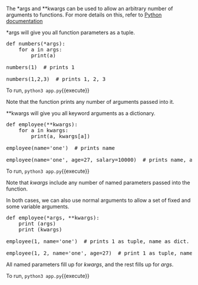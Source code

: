 The \*args and \*\*kwargs can be used to allow an arbitrary number of arguments to functions.  For more details on this, refer to [Python documentation](http://docs.python.org/dev/tutorial/controlflow.html#more-on-defining-functions)

\*args will give you all function parameters as a tuple.

<pre class="file" data-filename="app.py" data-target="replace">
def numbers(*args):
    for a in args:
        print(a)
		
numbers(1)  # prints 1

numbers(1,2,3)  # prints 1, 2, 3
</pre>

To run, `python3 app.py`{{execute}}

Note that the function prints any number of arguments passed into it.

\*\*kwargs will give you all keyword arguments as a dictionary.

<pre class="file" data-filename="app.py" data-target="replace">
def employee(**kwargs):
    for a in kwargs:
        print(a, kwargs[a])
		
employee(name='one')  # prints name

employee(name='one', age=27, salary=10000)  # prints name, age, salary
</pre>

To run, `python3 app.py`{{execute}}

Note that *kwargs* include any number of named parameters passed into the function.

In both cases, we can also use normal arguments to allow a set of fixed and some variable arguments.

<pre class="file" data-filename="app.py" data-target="replace">
def employee(*args, **kwargs):
	print (args)
	print (kwargs)
	
employee(1, name='one')  # prints 1 as tuple, name as dict.

employee(1, 2, name='one', age=27)  # print 1 as tuple, name, age as dict.
</pre>

All named parameters fill up for *kwargs*, and the rest fills up for *args*.

To run, `python3 app.py`{{execute}}
